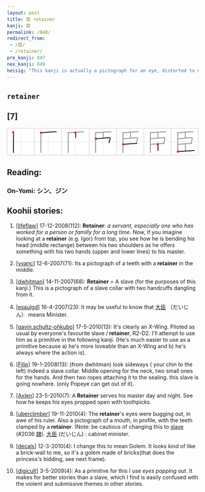 ```yaml
---
layout: post
title: 臣 retainer
kanji: 臣
permalink: /848/
redirect_from:
 - /臣/
 - /retainer/
pre_kanji: 847
nex_kanji: 849
heisig: "This kanji is actually a pictograph for an eye, distorted to make it appear that the pupil is protruding towards the right. This may not be an easy form to remember, but try this: Draw it once rather large, and notice how moving the two vertical lines on the right as far right as possible gives you the pictograph of the eye in its natural form. The &quot;pop-eye&quot; image belongs to an Emperor's <b>retainer</b> standing in awe before his ruler."
---
```


## `retainer`

## [7]

<div class="stroke"><img src="../images/E887A3.png" /></div>

## Reading:

### On-Yomi: シン、ジン

## Koohii stories:

1) [<a href="http://kanji.koohii.com/profile/lifeflaw">lifeflaw</a>] 17-12-2008(112): <strong>Retainer</strong>: <em>a servant, especially one who has worked for a person or familly for a long time.</em> Now, if you imagine looking at a<strong> retainer</strong> (e.g. Igor) from top, you see how he is bending his head (middle rectange) between his two shoulders as he offers something with his two hands (upper and lower lines) to his master. 

2) [<a href="http://kanji.koohii.com/profile/yvanc">yvanc</a>] 12-6-2007(71): Its a pictograph of a teeth with a<strong> retainer</strong> in the middle. 

3) [<a href="http://kanji.koohii.com/profile/dwhitman">dwhitman</a>] 14-11-2007(68): <strong>Retainer</strong> = A slave (for the purposes of this kanji.) This is a pictograph of a slave collar with two handcuffs dangling from it. 

4) [<a href="http://kanji.koohii.com/profile/esaulgd">esaulgd</a>] 16-4-2007(23): It may be useful to know that   <a href="http://jisho.org/kanji/details/大臣">大臣</a>  （だいじん） means Minister. 

5) [<a href="http://kanji.koohii.com/profile/gavin.schultz-ohkubo">gavin.schultz-ohkubo</a>] 17-5-2010(13): It&#039;s clearly an X-Wing. Piloted as usual by everyone&#039;s favourite slave /<strong> retainer</strong>, R2-D2. I&#039;ll attempt to use him as a primitive in the following kanji. (He&#039;s much easier to use as a primitive because a) he&#039;s more loveable than an X-Wing and b) he&#039;s always where the action is). 

6) [<a href="http://kanji.koohii.com/profile/Filip">Filip</a>] 19-1-2008(13): (from dwhitman) look sideways ( your chin to the left) Indeed a slave collar. Middle opening for the neck, two small ones for the hands. And then two ropes attaching it to the sealing. this slave is going nowhere. (only Popeye can get out of it). 

7) [<a href="http://kanji.koohii.com/profile/Axlen">Axlen</a>] 23-5-2010(7): A<strong> Retainer</strong> serves his master day and night. See how he keeps his eyes propped open with toothpicks. 

8) [<a href="http://kanji.koohii.com/profile/uberclimber">uberclimber</a>] 19-11-2010(4): The<strong> retainer</strong>&#039;s eyes were bugging out, in awe of his ruler. Also a pictograph of a mouth, in profile, with the teeth clamped by a<strong> retainer</strong>. (Note: be cautious of changing this to <a href="../2036">slave</a> <span class="index">(#2036 <a href="http://jisho.org/kanji/details/隷">隷</a>)</span>.   <a href="http://jisho.org/kanji/details/大臣">大臣</a>   (だいじん) : cabinet minister. 

9) [<a href="http://kanji.koohii.com/profile/decals">decals</a>] 12-3-2010(4): I change this to mean Golem. It looks kind of like a brick-wall to me, so it&#039;s a golem made of bricks(that does the princess&#039;s bidding, see next frame). 

10) [<a href="http://kanji.koohii.com/profile/digicult">digicult</a>] 3-5-2009(4): As a primitive for this I use <em>eyes popping out</em>. It makes for better stories than a slave, which I find is easily confused with the violent and submissive themes in other stories. 
